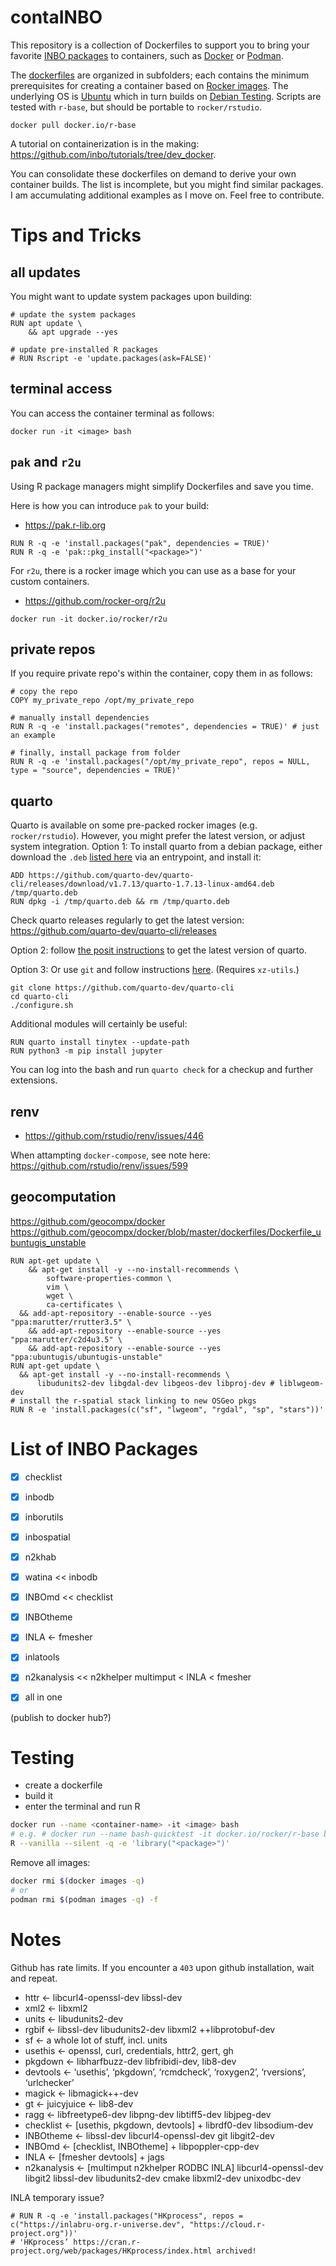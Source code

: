 # contaINBO

This repository is a collection of Dockerfiles to support you to bring your favorite [INBO packages](https://inbo.github.io) to containers, such as [Docker](https://docs.docker.com) or [Podman](https://docs.podman.io).


The [dockerfiles](https://docs.docker.com/build/concepts/dockerfile) are organized in subfolders; each contains the minimum prerequisites for creating a container based on [Rocker images](https://rocker-project.org).
The underlying OS is [Ubuntu](https://hub.docker.com/_/ubuntu) which in turn builds on [Debian Testing](https://wiki.debian.org/DebianTesting).
Scripts are tested with `r-base`, but should be portable to `rocker/rstudio`.


```{sh}
docker pull docker.io/r-base
```


A tutorial on containerization is in the making: <https://github.com/inbo/tutorials/tree/dev_docker>.


You can consolidate these dockerfiles on demand to derive your own container builds.
The list is incomplete, but you might find similar packages. 
I am accumulating additional examples as I move on.
Feel free to contribute.


# Tips and Tricks

## all updates 

You might want to update system packages upon building:

```{dsl}
# update the system packages
RUN apt update \
    && apt upgrade --yes
    
# update pre-installed R packages
# RUN Rscript -e 'update.packages(ask=FALSE)'
```


## terminal access

You can access the container terminal as follows:

```{sh}
docker run -it <image> bash
```


## `pak` and `r2u`

Using R package managers might simplify Dockerfiles and save you time.


Here is how you can introduce `pak` to your build:

- <https://pak.r-lib.org>

```{}
RUN R -q -e 'install.packages("pak", dependencies = TRUE)'
RUN R -q -e 'pak::pkg_install("<package>")' 
```


For `r2u`, there is a rocker image which you can use as a base for your custom containers.

- <https://github.com/rocker-org/r2u>


```{sh}
docker run -it docker.io/rocker/r2u
```


## private repos

If you require private repo's within the container, copy them in as follows:

```{dsl}
# copy the repo
COPY my_private_repo /opt/my_private_repo

# manually install dependencies
RUN R -q -e 'install.packages("remotes", dependencies = TRUE)' # just an example

# finally, install package from folder
RUN R -q -e 'install.packages("/opt/my_private_repo", repos = NULL, type = "source", dependencies = TRUE)'
```


## quarto

Quarto is available on some pre-packed rocker images (e.g. `rocker/rstudio`).
However, you might prefer the latest version, or adjust system integration.
Option 1: To install quarto from a debian package, either download the `.deb` [listed here](https://quarto.org/docs/get-started) via an entrypoint, and install it:

```{dsl}
ADD https://github.com/quarto-dev/quarto-cli/releases/download/v1.7.13/quarto-1.7.13-linux-amd64.deb /tmp/quarto.deb
RUN dpkg -i /tmp/quarto.deb && rm /tmp/quarto.deb
```

Check quarto releases regularly to get the latest version: https://github.com/quarto-dev/quarto-cli/releases


Option 2: follow [the posit instructions](https://docs.posit.co/resources/install-quarto.html) to get the latest version of quarto.


Option 3: Or use `git` and follow instructions [here](https://github.com/quarto-dev/quarto-cli).
(Requires `xz-utils`.)

```{sh}
git clone https://github.com/quarto-dev/quarto-cli
cd quarto-cli
./configure.sh
```


Additional modules will certainly be useful:

```{sh}
RUN quarto install tinytex --update-path
RUN python3 -m pip install jupyter
```

You can log into the bash and run `quarto check` for a checkup and further extensions.


## renv

- <https://github.com/rstudio/renv/issues/446>

When attampting `docker-compose`, see note here: <https://github.com/rstudio/renv/issues/599>


## geocomputation

https://github.com/geocompx/docker
https://github.com/geocompx/docker/blob/master/dockerfiles/Dockerfile_ubuntugis_unstable

```{} 
RUN apt-get update \
	&& apt-get install -y --no-install-recommends \
		software-properties-common \
		vim \
		wget \
		ca-certificates \
  && add-apt-repository --enable-source --yes "ppa:marutter/rrutter3.5" \
	&& add-apt-repository --enable-source --yes "ppa:marutter/c2d4u3.5" \ 
	&& add-apt-repository --enable-source --yes "ppa:ubuntugis/ubuntugis-unstable" 
RUN apt-get update \
  && apt-get install -y --no-install-recommends \
 	  libudunits2-dev libgdal-dev libgeos-dev libproj-dev # liblwgeom-dev
# install the r-spatial stack linking to new OSGeo pkgs
RUN R -e 'install.packages(c("sf", "lwgeom", "rgdal", "sp", "stars"))'
```


# List of INBO Packages

- [X] checklist
- [X] inbodb 
- [X] inborutils
- [X] inbospatial
- [X] n2khab
- [X] watina << inbodb
- [X] INBOmd << checklist
- [X] INBOtheme
- [X] INLA <- fmesher
- [X] inlatools
- [X] n2kanalysis << n2khelper multimput < INLA < fmesher


- [X] all in one

(publish to docker hub?)


# Testing

- create a dockerfile
- build it
- enter the terminal and run R

``` sh
docker run --name <container-name> -it <image> bash
# e.g. # docker run --name bash-quicktest -it docker.io/rocker/r-base bash
R --vanilla --silent -q -e 'library("<package>")'
```


Remove all images:

``` sh
docker rmi $(docker images -q)
# or
podman rmi $(podman images -q) -f
```

# Notes

Github has rate limits. If you encounter a `403` upon github installation, wait and repeat.


- httr <- libcurl4-openssl-dev libssl-dev
- xml2 <- libxml2
- units <- libudunits2-dev
- rgbif <- libssl-dev libudunits2-dev libxml2 ++libprotobuf-dev 
- sf <- a whole lot of stuff, incl. units
- usethis <- openssl, curl, credentials, httr2, gert, gh
- pkgdown <- libharfbuzz-dev libfribidi-dev, lib8-dev
- devtools <- ‘usethis’, ‘pkgdown’, ‘rcmdcheck’, ‘roxygen2’, ‘rversions’, ‘urlchecker’
- magick <- libmagick++-dev
- gt <- juicyjuice <- lib8-dev
- ragg <- libfreetype6-dev libpng-dev libtiff5-dev libjpeg-dev
- checklist <- [usethis, pkgdown, devtools] + librdf0-dev libsodium-dev
- INBOtheme <- libssl-dev libcurl4-openssl-dev git libgit2-dev
- INBOmd <- [checklist, INBOtheme] + libpoppler-cpp-dev
- INLA <- [fmesher devtools] + jags
- n2kanalysis <- [multimput n2khelper RODBC INLA] libcurl4-openssl-dev libgit2 libssl-dev libudunits2-dev cmake libxml2-dev unixodbc-dev

INLA temporary issue?
``` 
# RUN R -q -e 'install.packages("HKprocess", repos = c("https://inlabru-org.r-universe.dev", "https://cloud.r-project.org"))'
# 'HKprocess’ https://cran.r-project.org/web/packages/HKprocess/index.html archived!
```
